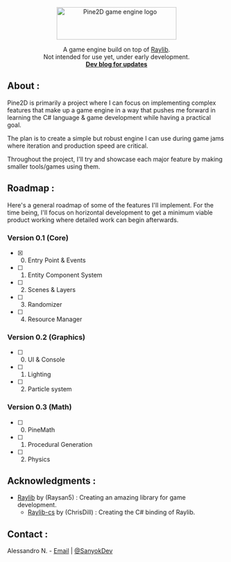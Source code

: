 <!-- Logo & description -->
<div align="center">
  <a href="https://github.com/SanyokDev/Pine2D-Engine">
    <img src="Assets/logo.png" alt="Pine2D game engine logo" width="276" height="75">
  </a>

  <p align="center">
    A game engine build on top of <a href="https://github.com/raysan5/raylib">Raylib</a>.
    <br/>
    Not intended for use yet, under early development.
    <br/>
    <a href="https://blog.sanyok.dev/tags/pine2d"><strong>Dev blog for updates</strong></a>
  </p>
</div>

<!-- About -->
## About :
Pine2D is primarily a project where I can focus on implementing complex features that make up a game engine in a way that pushes me forward in learning the C# language & game development while having a practical goal.

The plan is to create a simple but robust engine I can use during game jams where iteration and production speed are critical.
 
Throughout the project, I'll try and showcase each major feature by making smaller tools/games using them.

<!-- Roadmap -->
## Roadmap :
Here's a general roadmap of some of the features I'll implement. For the time being, I'll focus on horizontal development to get a minimum viable product working where detailed work can begin afterwards.

### Version 0.1 (Core)
- [X] 0. Entry Point & Events
- [ ] 1. Entity Component System
- [ ] 2. Scenes & Layers
- [ ] 3. Randomizer
- [ ] 4. Resource Manager

### Version 0.2 (Graphics)
- [ ] 0. UI & Console
- [ ] 1. Lighting
- [ ] 2. Particle system

### Version 0.3 (Math)
- [ ] 0. PineMath
- [ ] 1. Procedural Generation
- [ ] 2. Physics

<!-- Acknowledgments  -->
## Acknowledgments :
- [Raylib](https://github.com/raysan5/raylib) by (Raysan5) : Creating an amazing library for game development.
  - [Raylib-cs](https://github.com/ChrisDill/Raylib-cs) by (ChrisDill) : Creating the C# binding of Raylib.

<!-- Contact -->
## Contact :
Alessandro N. - [Email](mailto:alessandronikolaev.business@gmail.com) | [@SanyokDev](https://twitter.com/SanyokDev)
